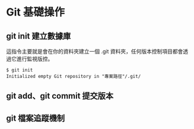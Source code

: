 # Git 基礎操作
## git init 建立數據庫
這指令主要就是會在你的資料夾建立一個 .git 資料夾，任何版本控制項目都會透過它進行監視版控。
```
$ git init
Initialized empty Git repository in "專案路徑"/.git/
```
## git add、git commit 提交版本

## git 檔案追蹤機制

